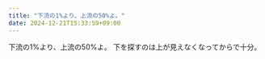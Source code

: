 ```yaml
---
title: "下流の1%より、上流の50%よ。"
date: 2024-12-21T15:33:59+09:00
---
```

下流の1%より、上流の50%よ。
下を探すのは上が見えなくなってからで十分。
